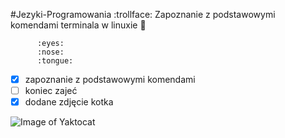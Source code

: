 #Jezyki-Programowania :trollface:
Zapoznanie z podstawowymi komendami terminala w linuxie :poop:
          
          :eyes:
          :nose:
          :tongue:
- [x] zapoznanie z podstawowymi komendami
- [ ] koniec zajeć
- [x] dodane zdjęcie kotka

![Image of Yaktocat](https://octodex.github.com/images/yaktocat.png)



